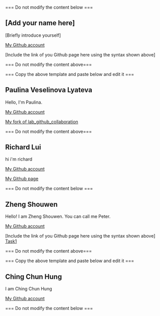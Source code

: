 === Do not modify the content below ===

## [Add your name here]
[Briefly introduce yourself]

[My Github account](http://www.github.com/put-your-github-username-here/)

[Include the link of you Github page here using the syntax shown above]

=== Do not modify the content above===

=== Copy the above template and paste below and edit it ===


## Paulina Veselinova Lyateva
Hello, I'm Paulina.

[My Github account](http://www.github.com/Lyateva/)

[My fork of lab_github_collaboration](https://github.com/Lyateva/lab_github_collaboration)

=== Do not modify the content above===


## Richard Lui
hi i'm richard

[My Github account](http://www.github.com/cswclui)

[My Github page](https://cswclui.github.io/my_github_page/)



=== Do not modify the content below ===

## Zheng Shouwen
Hello! I am Zheng Shouwen. You can call me Peter.

[My Github account](http://www.github.com/freeeast/)

[Include the link of you Github page here using the syntax shown above]
[Task1 ](https://github.com/freeeast/COMP_3122_ex1.git)


=== Do not modify the content above===

=== Copy the above template and paste below and edit it ===


## Ching Chun Hung
I am Ching Chun Hung

[My Github account](https://github.com/SouirTommer)

=== Do not modify the content below ===
